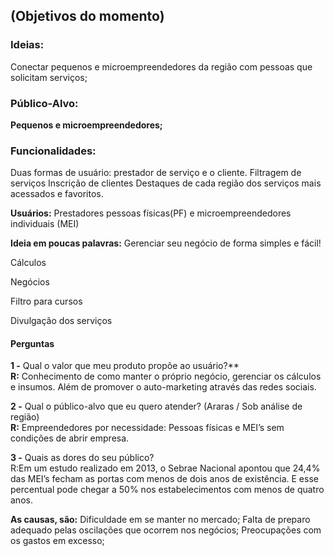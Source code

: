 ## (Objetivos do momento)

### **Ideias:**

Conectar pequenos e microempreendedores da região com pessoas que solicitam serviços;

### **Público-Alvo:** 

**Pequenos e microempreendedores;**

### **Funcionalidades:**

Duas formas de usuário: prestador de serviço e o cliente.
Filtragem de serviços
Inscrição de clientes
Destaques de cada região dos serviços mais acessados e favoritos.

**Usuários:** Prestadores pessoas físicas(PF) e microempreendedores individuais (MEI)

**Ideia em poucas palavras:** Gerenciar seu negócio de forma simples e fácil!

Cálculos

Negócios

Filtro para cursos

Divulgação dos serviços

#### Perguntas

**1 -** Qual o valor que meu produto propõe ao usuário?** <br>
**R:** Conhecimento de como manter o próprio negócio, gerenciar os cálculos e insumos. Além de promover o auto-marketing através das redes sociais.

**2 -** Qual o público-alvo que eu quero atender? (Araras / Sob análise de região) <br>
**R:** Empreendedores por necessidade: Pessoas físicas e MEI’s sem condições de abrir empresa.

**3 -** Quais as dores do seu público? <br>
R:Em um estudo realizado em 2013, o Sebrae Nacional apontou que 24,4% das MEI’s fecham as portas com menos de dois anos de existência. E esse percentual pode chegar a 50% nos estabelecimentos com menos de quatro anos.

**As causas, são:**
Dificuldade em se manter no mercado;
Falta de preparo adequado pelas oscilações que ocorrem nos negócios;
Preocupações com os gastos em excesso;

